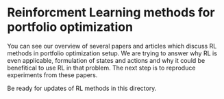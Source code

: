 # Reinforcment Learning methods for portfolio optimization

You can see our overview of several papers and articles which discuss RL methods in portfolio optimization setup. 
We are trying to answer why RL is even applicable, formulation of states and actions and why it could be benefitical to use RL in that problem.
The next step is to reproduce experiments from these papers.

Be ready for updates of RL methods in this directory.
